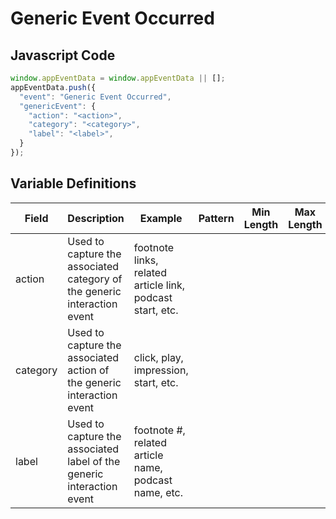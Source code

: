 # Generic Event Occurred

## Javascript Code

```js
window.appEventData = window.appEventData || [];
appEventData.push({
  "event": "Generic Event Occurred",
  "genericEvent": {
    "action": "<action>",
    "category": "<category>",
    "label": "<label>",
  }
});
```
## Variable Definitions

|Field|Description|Example|Pattern|Min Length|Max Length|Minimum|Maximum|Multiple Of|
| --- | --- | --- | --- | --- | --- | --- | --- | --- |
|action|Used to capture the associated category of the generic interaction event|footnote links,  related article link, podcast start, etc.|
|category|Used to capture the associated action of the generic interaction event|click, play, impression, start, etc.|
|label|Used to capture the associated label of the generic interaction event|footnote #, related article name, podcast name, etc.|